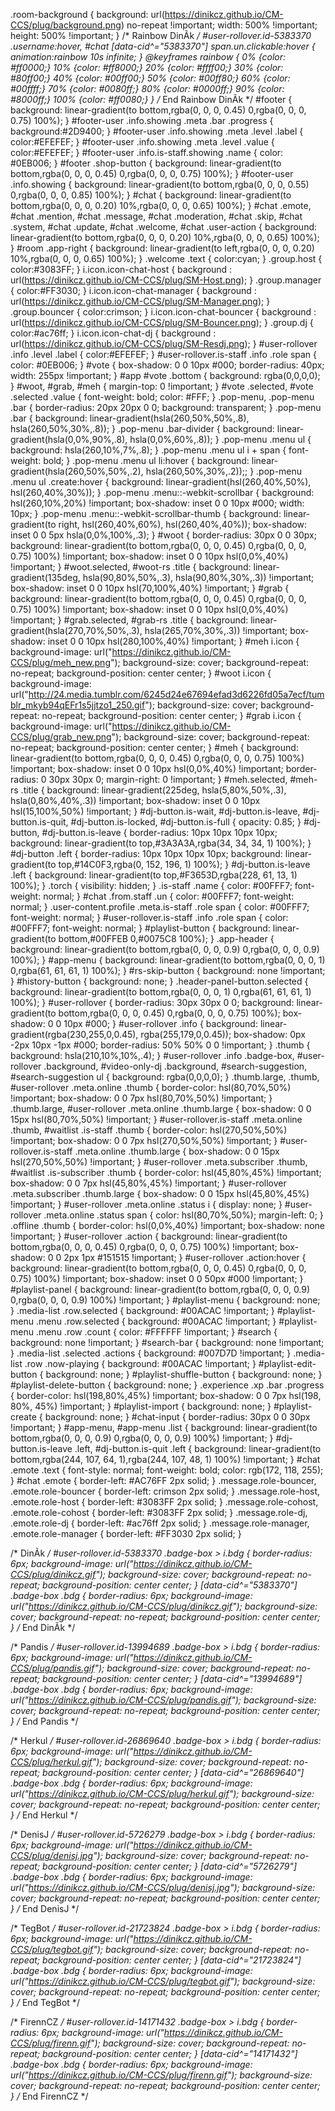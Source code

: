 .room-background {
    background: url(https://dinikcz.github.io/CM-CCS/plug/background.png) no-repeat !important;
    width: 500% !important;
    height: 500% !important;
}
/* Rainbow DinÃ­k */
#user-rollover.id-5383370 .username:hover,
#chat [data-cid^="5383370"] span.un.clickable:hover {
animation:rainbow 10s infinite;
}
@keyframes rainbow {
0% {color: #ff0000;}
10% {color: #ff8000;}
20% {color: #ffff00;}
30% {color: #80ff00;}
40% {color: #00ff00;}
50% {color: #00ff80;}
60% {color: #00ffff;}
70% {color: #0080ff;}
80% {color: #0000ff;}
90% {color: #8000ff;}
100% {color: #ff0080;}
}
/* End Rainbow DinÃ­k */
#footer {
	background: linear-gradient(to bottom,rgba(0, 0, 0, 0.45) 0,rgba(0, 0, 0, 0.75) 100%);
}
#footer-user .info.showing .meta .bar .progress {
	background:#2D9400;
}
#footer-user .info.showing .meta .level .label {
	color:#EFEFEF;
}
#footer-user .info.showing .meta .level .value {
	color:#EFEFEF;
}
#footer-user .info.is-staff.showing .name {
	color: #0EB006;
}
#footer .shop-button {
	background: linear-gradient(to bottom,rgba(0, 0, 0, 0.45) 0,rgba(0, 0, 0, 0.75) 100%);
}
#footer-user .info.showing {
	background: linear-gradient(to bottom,rgba(0, 0, 0, 0.55) 0,rgba(0, 0, 0, 0.85) 100%);
}
#chat {
	background: linear-gradient(to bottom,rgba(0, 0, 0, 0.20) 10%,rgba(0, 0, 0, 0.65) 100%);
}
#chat .emote, #chat .mention, #chat .message, #chat .moderation, #chat .skip, #chat .system, #chat .update, #chat .welcome, #chat .user-action {
	background: linear-gradient(to bottom,rgba(0, 0, 0, 0.20) 10%,rgba(0, 0, 0, 0.65) 100%);
}
#room .app-right {
	background: linear-gradient(to left,rgba(0, 0, 0, 0.20) 10%,rgba(0, 0, 0, 0.65) 100%);
}
.welcome .text {
	color:cyan;
}
.group.host {
	color:#3083FF;
}
i.icon.icon-chat-host {
	background : url(https://dinikcz.github.io/CM-CCS/plug/SM-Host.png);
}
.group.manager {
	color:#FF3030;
}
i.icon.icon-chat-manager {
	background : url(https://dinikcz.github.io/CM-CCS/plug/SM-Manager.png);
}
.group.bouncer {
	color:crimson;
}
i.icon.icon-chat-bouncer {
	background : url(https://dinikcz.github.io/CM-CCS/plug/SM-Bouncer.png);
}
.group.dj {
	color:#ac76ff;
}
i.icon.icon-chat-dj {
	background : url(https://dinikcz.github.io/CM-CCS/plug/SM-Resdj.png);
}
#user-rollover .info .level .label {
	color:#EFEFEF;
}
#user-rollover.is-staff .info .role span {
	color: #0EB006;
}
#vote {
	box-shadow: 0 0 10px #000;
	border-radius: 40px;
	width: 255px !important;
}
#app #vote .bottom {
	background: rgba(0,0,0,0);
}
#woot, #grab, #meh {
	margin-top: 0 !important;
}
#vote .selected,
#vote .selected .value {
	font-weight: bold;
	color: #FFF;
}
.pop-menu, .pop-menu .bar {
	border-radius: 20px 20px 0 0;
	background: transparent;
}
.pop-menu .bar {
	background: linear-gradient(hsla(260,50%,50%,.8), hsla(260,50%,30%,.8));
}
.pop-menu .bar-divider {
	background: linear-gradient(hsla(0,0%,90%,.8), hsla(0,0%,60%,.8));
}
.pop-menu .menu ul {
	background: hsla(260,10%,7%,.8);
}
.pop-menu .menu ul i + span {
	font-weight: bold;
}
.pop-menu .menu ul li:hover {
	background: linear-gradient(hsla(260,50%,50%,.2), hsla(260,50%,30%,.2));;
}
.pop-menu .menu ul .create:hover {
	background: linear-gradient(hsl(260,40%,50%), hsl(260,40%,30%));
}
.pop-menu .menu::-webkit-scrollbar {
	background: hsl(260,10%,20%) !important;
	box-shadow: inset 0 0 10px #000;
	width: 10px;
}
.pop-menu .menu::-webkit-scrollbar-thumb {
	background: linear-gradient(to right, hsl(260,40%,60%), hsl(260,40%,40%));
	box-shadow: inset 0 0 5px hsla(0,0%,100%,.3);
}
#woot {
	border-radius: 30px 0 0 30px;
	background: linear-gradient(to bottom,rgba(0, 0, 0, 0.45) 0,rgba(0, 0, 0, 0.75) 100%) !important;
	box-shadow: inset 0 0 10px hsl(0,0%,40%) !important;
}
#woot.selected, #woot-rs .title {
	background: linear-gradient(135deg, hsla(90,80%,50%,.3), hsla(90,80%,30%,.3)) !important;
	box-shadow: inset 0 0 10px hsl(70,100%,40%) !important;
}
#grab {
	background: linear-gradient(to bottom,rgba(0, 0, 0, 0.45) 0,rgba(0, 0, 0, 0.75) 100%) !important;
	box-shadow: inset 0 0 10px hsl(0,0%,40%) !important;
}
#grab.selected, #grab-rs .title {
	background: linear-gradient(hsla(270,70%,50%,.3), hsla(265,70%,30%,.3)) !important;
	box-shadow: inset 0 0 10px hsl(280,100%,40%) !important;
}
#meh i.icon {
    background-image: url("https://dinikcz.github.io/CM-CCS/plug/meh_new.png");
    background-size: cover;
    background-repeat: no-repeat;
    background-position: center center;
}
#woot i.icon {
    background-image: url("http://24.media.tumblr.com/6245d24e67694efad3d6226fd05a7ecf/tumblr_mkyb94qEFr1s5jjtzo1_250.gif");
    background-size: cover;
    background-repeat: no-repeat;
    background-position: center center;
}
#grab i.icon {
    background-image: url("https://dinikcz.github.io/CM-CCS/plug/grab_new.png");
    background-size: cover;
    background-repeat: no-repeat;
    background-position: center center;
}
#meh {
	background: linear-gradient(to bottom,rgba(0, 0, 0, 0.45) 0,rgba(0, 0, 0, 0.75) 100%) !important;
	box-shadow: inset 0 0 10px hsl(0,0%,40%) !important;
	border-radius: 0 30px 30px 0;
	margin-right: 0 !important;
}
#meh.selected, #meh-rs .title {
	background: linear-gradient(225deg, hsla(5,80%,50%,.3), hsla(0,80%,40%,.3)) !important;
	box-shadow: inset 0 0 10px hsl(15,100%,50%) !important;
}
#dj-button.is-wait, #dj-button.is-leave, #dj-button.is-quit, #dj-button.is-locked, #dj-button.is-full {
	opacity: 0.85;
}
#dj-button, #dj-button.is-leave { 
	border-radius: 10px 10px 10px 10px;
	background: linear-gradient(to top,#3A3A3A,rgba(34, 34, 34, 1) 100%);
}
#dj-button .left {
	border-radius: 10px 10px 10px 10px;
	background: linear-gradient(to top,#14C0F3,rgba(0, 152, 196, 1) 100%);
}
#dj-button.is-leave .left {
	background: linear-gradient(to top,#F3653D,rgba(228, 61, 13, 1) 100%);
}
.torch {
	visibility: hidden;
}
.is-staff .name {
	color: #00FFF7;
    font-weight: normal;
}
#chat .from.staff .un {
	color: #00FFF7;
    font-weight: normal;
}
.user-content.profile .meta.is-staff .role span {
	color: #00FFF7;
    font-weight: normal;
}
#user-rollover.is-staff .info .role span {
	color: #00FFF7;
    font-weight: normal;
}
#playlist-button {
    background: linear-gradient(to bottom,#00FFEB 0,#0075C8 100%);
}
.app-header {
	background: linear-gradient(to bottom,rgba(0, 0, 0, 0.9) 0,rgba(0, 0, 0, 0.9) 100%);
}
#app-menu {
	background: linear-gradient(to bottom,rgba(0, 0, 0, 1) 0,rgba(61, 61, 61, 1) 100%);
}
#rs-skip-button {
	background: none !important;
}
#history-button {
	background: none;
}
.header-panel-button.selected {
	background: linear-gradient(to bottom,rgba(0, 0, 0, 1) 0,rgba(61, 61, 61, 1) 100%);
}
#user-rollover {
	border-radius: 30px 30px 0 0;
	background: linear-gradient(to bottom,rgba(0, 0, 0, 0.45) 0,rgba(0, 0, 0, 0.75) 100%);
	box-shadow: 0 0 10px #000;
}
#user-rollover .info {
	background: linear-gradient(rgba(230,255,0,0.45), rgba(255,179,0,0.45));
	box-shadow: 0px -2px 10px -1px #000;
	border-radius: 50% 50% 0 0 !important;
}
.thumb {
	background: hsla(210,10%,10%,.4);
}
#user-rollover .info .badge-box,
#user-rollover .background,
#video-only-dj .background,
#search-suggestion,
#search-suggestion ul {
	background: rgba(0,0,0,0);
}
.thumb.large, .thumb, #user-rollover .meta.online .thumb {
	border-color: hsl(80,70%,50%) !important;
	box-shadow: 0 0 7px hsl(80,70%,50%) !important;
}
.thumb.large, #user-rollover .meta.online .thumb.large {
	box-shadow: 0 0 15px hsl(80,70%,50%) !important;
}
#user-rollover.is-staff .meta.online .thumb, #waitlist .is-staff .thumb {
	border-color: hsl(270,50%,50%) !important;
	box-shadow: 0 0 7px hsl(270,50%,50%) !important;
}
#user-rollover.is-staff .meta.online .thumb.large {
	box-shadow: 0 0 15px hsl(270,50%,50%) !important;
}
#user-rollover .meta.subscriber .thumb, #waitlist .is-subscriber .thumb {
	border-color: hsl(45,80%,45%) !important;
	box-shadow: 0 0 7px hsl(45,80%,45%) !important;
}
#user-rollover .meta.subscriber .thumb.large {
	box-shadow: 0 0 15px hsl(45,80%,45%) !important;
}
#user-rollover .meta.online .status i {
	display: none;
}
#user-rollover .meta.online .status span {
	color: hsl(80,70%,50%);
	margin-left: 0;
}
.offline .thumb {
	border-color: hsl(0,0%,40%) !important;
	box-shadow: none !important;
}
#user-rollover .action {
	background: linear-gradient(to bottom,rgba(0, 0, 0, 0.45) 0,rgba(0, 0, 0, 0.75) 100%) !important;
	box-shadow: 0 0 2px 1px #151515 !important;
}
#user-rollover .action:hover {
	background: linear-gradient(to bottom,rgba(0, 0, 0, 0.45) 0,rgba(0, 0, 0, 0.75) 100%) !important;
	box-shadow: inset 0 0 50px #000 !important;
}
#playlist-panel {
	background: linear-gradient(to bottom,rgba(0, 0, 0, 0.9) 0,rgba(0, 0, 0, 0.9) 100%) !important;
}
#playlist-menu {
	background: none;
}
.media-list .row.selected {
	background: #00ACAC !important;
}
#playlist-menu .menu .row.selected {
	background: #00ACAC !important;
}
#playlist-menu .menu .row .count {
	color: #FFFFFF !important;
}
#search {
	background: none !important;
}
#search-bar {
	background: none !important;
}
.media-list .selected .actions {
	background: #007D7D !important;
}
.media-list .row .now-playing {
	background: #00ACAC !important;
}
#playlist-edit-button {
	background: none;
}
#playlist-shuffle-button {
	background: none;
}
#playlist-delete-button {
	background: none;
}
.experience .xp .bar .progress {
    border-color: hsl(198,80%,45%) !important;
	box-shadow: 0 0 7px hsl(198, 80%, 45%) !important;
}
#playlist-import {
	background: none;
}
#playlist-create {
	background: none;
}
#chat-input {
	border-radius: 30px 0 0 30px !important;
}
#app-menu, #app-menu .list {
    background: linear-gradient(to bottom,rgba(0, 0, 0, 0.9) 0,rgba(0, 0, 0, 0.9) 100%) !important; 
}
#dj-button.is-leave .left, #dj-button.is-quit .left {
    background: linear-gradient(to bottom,rgba(244, 107, 64, 1),rgba(244, 107, 48, 1) 100%) !important;
}
#chat .emote .text {
    font-style: normal;
    font-weight: bold;
    color: rgb(172, 118, 255);
}
#chat .emote {
    border-left: #AC76FF 2px solid;
}
.message.role-bouncer, .emote.role-bouncer {
    border-left: crimson 2px solid;
}
.message.role-host, .emote.role-host {
    border-left: #3083FF 2px solid;
}
.message.role-cohost, .emote.role-cohost {
    border-left: #3083FF 2px solid;
}
.message.role-dj, .emote.role-dj {
    border-left: #ac76ff 2px solid;
}
.message.role-manager, .emote.role-manager {
    border-left: #FF3030 2px solid;
}

/* DinÃ­k */
#user-rollover.id-5383370 .badge-box > i.bdg
{
    border-radius:       6px;
    background-image:    url("https://dinikcz.github.io/CM-CCS/plug/dinikcz.gif");
    background-size:     cover;
    background-repeat:   no-repeat;
    background-position: center center;
}
[data-cid^="5383370"] .badge-box .bdg
{
    border-radius:       6px;
    background-image:    url("https://dinikcz.github.io/CM-CCS/plug/dinikcz.gif");
    background-size:     cover;
    background-repeat:   no-repeat;
    background-position: center center;
}
/* End DinÃ­k */

/* Pandis */
#user-rollover.id-13994689 .badge-box > i.bdg
{
    border-radius:       6px;
    background-image:    url("https://dinikcz.github.io/CM-CCS/plug/pandis.gif");
    background-size:     cover;
    background-repeat:   no-repeat;
    background-position: center center;
}
[data-cid^="13994689"] .badge-box .bdg
{
    border-radius:       6px;
    background-image:    url("https://dinikcz.github.io/CM-CCS/plug/pandis.gif");
    background-size:     cover;
    background-repeat:   no-repeat;
    background-position: center center;
}
/* End Pandis */

/* Herkul */
#user-rollover.id-26869640 .badge-box > i.bdg
{
    border-radius:       6px;
    background-image:    url("https://dinikcz.github.io/CM-CCS/plug/herkul.gif");
    background-size:     cover;
    background-repeat:   no-repeat;
    background-position: center center;
}
[data-cid^="26869640"] .badge-box .bdg
{
    border-radius:       6px;
    background-image:    url("https://dinikcz.github.io/CM-CCS/plug/herkul.gif");
    background-size:     cover;
    background-repeat:   no-repeat;
    background-position: center center;
}
/* End Herkul */

/* DenisJ */
#user-rollover.id-5726279 .badge-box > i.bdg
{
    border-radius:       6px;
    background-image:    url("https://dinikcz.github.io/CM-CCS/plug/denisj.jpg");
    background-size:     cover;
    background-repeat:   no-repeat;
    background-position: center center;
}
[data-cid^="5726279"] .badge-box .bdg
{
    border-radius:       6px;
    background-image:    url("https://dinikcz.github.io/CM-CCS/plug/denisj.jpg");
    background-size:     cover;
    background-repeat:   no-repeat;
    background-position: center center;
}
/* End DenisJ */

/* TegBot */
#user-rollover.id-21723824 .badge-box > i.bdg
{
    border-radius:       6px;
    background-image:    url("https://dinikcz.github.io/CM-CCS/plug/tegbot.gif");
    background-size:     cover;
    background-repeat:   no-repeat;
    background-position: center center;
}
[data-cid^="21723824"] .badge-box .bdg
{
    border-radius:       6px;
    background-image:    url("https://dinikcz.github.io/CM-CCS/plug/tegbot.gif");
    background-size:     cover;
    background-repeat:   no-repeat;
    background-position: center center;
}
/* End TegBot */

/* FirennCZ */
#user-rollover.id-14171432 .badge-box > i.bdg
{
    border-radius:       6px;
    background-image:    url("https://dinikcz.github.io/CM-CCS/plug/firenn.gif");
    background-size:     cover;
    background-repeat:   no-repeat;
    background-position: center center;
}
[data-cid^="14171432"] .badge-box .bdg
{
    border-radius:       6px;
    background-image:    url("https://dinikcz.github.io/CM-CCS/plug/firenn.gif");
    background-size:     cover;
    background-repeat:   no-repeat;
    background-position: center center;
}
/* End FirennCZ */
